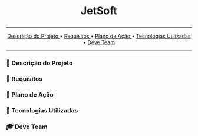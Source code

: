 # <p align="center"> JetSoft

<hr>
<p align="center">
  <a href ="#briefcase-o-projeto"> Descrição do Projeto </a>  • 
  <a href ="#pushpin-objetivos"> Requisitos </a>  • 
  <a href ="#calendar-cronograma"> Plano de Ação </a>  • 
  <a href ="#world_map-mapa-do-site"> Tecnologias Utilizadas </a>  • 
  <a href ="#bulb-metodologia-utilizada"> Deve Team </a> 
</p>
<hr>
 
### 💼 Descrição do Projeto

### 📌 Requisitos

### 📆 Plano de Ação

### 🔧 Tecnologias Utilizadas

### 🎓 Deve Team
